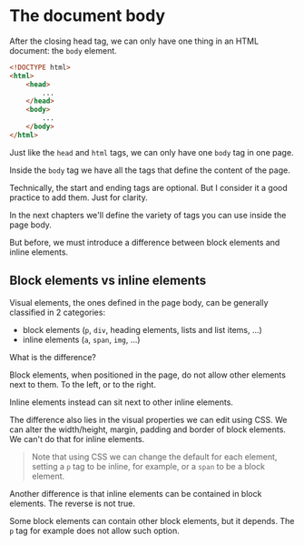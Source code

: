 # The document body

After the closing head tag, we can only have one thing in an HTML document: the `body` element.

```html
<!DOCTYPE html>
<html>
	<head>
		...
	</head>
	<body>
		...
	</body>
</html>
```

Just like the `head` and `html` tags, we can only have one `body` tag in one page.

Inside the `body` tag we have all the tags that define the content of the page.

Technically, the start and ending tags are optional. But I consider it a good practice to add them. Just for clarity.

In the next chapters we'll define the variety of tags you can use inside the page body.

But before, we must introduce a difference between block elements and inline elements.

## Block elements vs inline elements

Visual elements, the ones defined in the page body, can be generally classified in 2 categories:

- block elements (`p`, `div`, heading elements, lists and list items, ...)
- inline elements (`a`, `span`, `img`, ...)

What is the difference?

Block elements, when positioned in the page, do not allow other elements next to them. To the left, or to the right.

Inline elements instead can sit next to other inline elements.

The difference also lies in the visual properties we can edit using CSS. We can alter the width/height, margin, padding and border of block elements. We can't do that for inline elements.

> Note that using CSS we can change the default for each element, setting a `p` tag to be inline, for example, or a `span` to be a block element.

Another difference is that inline elements can be contained in block elements. The reverse is not true.

Some block elements can contain other block elements, but it depends. The `p` tag for example does not allow such option.
